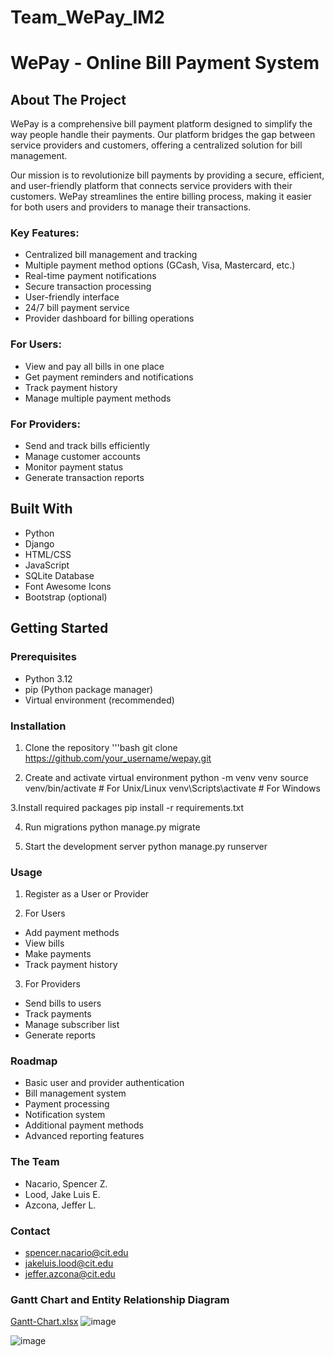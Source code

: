 # Team_WePay_IM2

# WePay - Online Bill Payment System

## About The Project
WePay is a comprehensive bill payment platform designed to simplify the way people handle their payments. Our platform bridges the gap between service providers and customers, offering a centralized solution for bill management.

Our mission is to revolutionize bill payments by providing a secure, efficient, and user-friendly platform that connects service providers with their customers. WePay streamlines the entire billing process, making it easier for both users and providers to manage their transactions.

### Key Features:
  * Centralized bill management and tracking
  * Multiple payment method options (GCash, Visa, Mastercard, etc.)
  * Real-time payment notifications
  * Secure transaction processing
  * User-friendly interface
  * 24/7 bill payment service
  * Provider dashboard for billing operations

### For Users:
  * View and pay all bills in one place
  * Get payment reminders and notifications
  * Track payment history
  * Manage multiple payment methods

### For Providers:
  * Send and track bills efficiently
  * Manage customer accounts
  * Monitor payment status
  * Generate transaction reports

## Built With
  * Python
  * Django
  * HTML/CSS
  * JavaScript
  * SQLite Database
  * Font Awesome Icons
  * Bootstrap (optional)

## Getting Started

### Prerequisites
  * Python 3.12
  * pip (Python package manager)
  * Virtual environment (recommended)

### Installation
1. Clone the repository
  '''bash
  git clone https://github.com/your_username/wepay.git

2. Create and activate virtual environment
   python -m venv venv
  source venv/bin/activate  # For Unix/Linux
  venv\Scripts\activate     # For Windows

3.Install required packages
  pip install -r requirements.txt
  
4. Run migrations
   python manage.py migrate

5. Start the development server
  python manage.py runserver

### Usage

1. Register as a User or Provider

2. For Users
   
  *	Add payment methods 
  *	View bills 
  *	Make payments 
  *	Track payment history

3. For Providers
   
  *	Send bills to users 
  *	Track payments 
  *	Manage subscriber list 
  *	Generate reports

### Roadmap
  *	Basic user and provider authentication 
  *	Bill management system 
  *	Payment processing 
  *	Notification system
  *	Additional payment methods 
  *	Advanced reporting features
  

### The Team
  *	Nacario, Spencer Z.
  * Lood, Jake Luis E.
  * Azcona, Jeffer L.


### Contact
  *	spencer.nacario@cit.edu
  *	jakeluis.lood@cit.edu
  *	jeffer.azcona@cit.edu


### Gantt Chart and Entity Relationship Diagram
  
[Gantt-Chart.xlsx](https://github.com/user-attachments/files/17983953/Gantt-Chart.xlsx)
![image](https://github.com/user-attachments/assets/3b41aa5e-e378-44a9-be90-9189cc105792)





![image](https://github.com/user-attachments/assets/0dc344d9-9ec3-49c4-b159-46f2e341000d)


